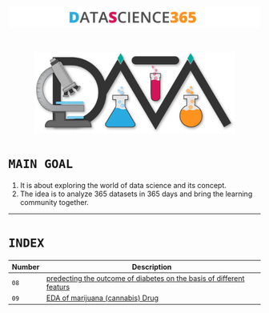 <p align="center">
  <img src="Logo/Awesom-Data-Science-Text.png " />
</p>
<br>
<p align="center">
  <img width="400px" src="Logo/Awesom-Data-Science-shadow.png " />
</p>

# `MAIN GOAL`

1. It is about exploring the world of data science and its concept.
2. The idea is to analyze 365 datasets in 365 days and bring the learning community together.

---------------------------------------------------------------------------------------------
# `INDEX`
| Number | Description |
|---|-------------|
| `08`   | [predecting the outcome of diabetes on the basis of different featurs ](https://github.com/HiteshGorana/DataScience365/blob/master/08%20Date%20-7-9-2018/prediction.ipynb) |
|`09`|[EDA of marijuana (cannabis) Drug](https://github.com/HiteshGorana/DataScience365/blob/master/09%20Date%20-8-9-2018/EDA%20Cannabis.ipynb)|


